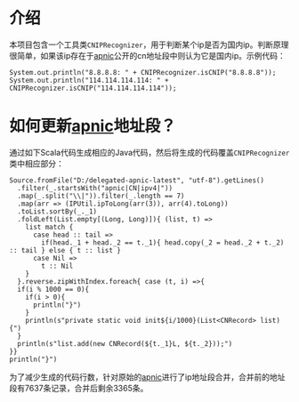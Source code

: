 # 介绍

本项目包含一个工具类`CNIPRecognizer`，用于判断某个ip是否为国内ip。判断原理很简单，如果该ip存在于[apnic](ftp://ftp.apnic.net/public/stats/apnic/delegated-apnic-latest)公开的cn地址段中则认为它是国内ip。示例代码：
```
System.out.println("8.8.8.8: " + CNIPRecognizer.isCNIP("8.8.8.8"));
System.out.println("114.114.114.114: " + CNIPRecognizer.isCNIP("114.114.114.114"));
```

# 如何更新[apnic](ftp://ftp.apnic.net/public/stats/apnic/delegated-apnic-latest)地址段？

通过如下Scala代码生成相应的Java代码，然后将生成的代码覆盖`CNIPRecognizer`类中相应部分：
```
Source.fromFile("D:/delegated-apnic-latest", "utf-8").getLines()
  .filter(_.startsWith("apnic|CN|ipv4|"))
  .map(_.split("\\|")).filter(_.length == 7)
  .map(arr => (IPUtil.ipToLong(arr(3)), arr(4).toLong))
  .toList.sortBy(_._1)
  .foldLeft(List.empty[(Long, Long)]){ (list, t) =>
    list match {
      case head :: tail =>
        if(head._1 + head._2 == t._1){ head.copy(_2 = head._2 + t._2) :: tail } else { t :: list }
      case Nil =>
        t :: Nil
    }
  }.reverse.zipWithIndex.foreach{ case (t, i) =>{
  if(i % 1000 == 0){
    if(i > 0){
      println("}")
    }
    println(s"private static void init${i/1000}(List<CNRecord> list){")
  }
  println(s"list.add(new CNRecord(${t._1}L, ${t._2}));")
}}
println("}")
```
为了减少生成的代码行数，针对原始的[apnic](ftp://ftp.apnic.net/public/stats/apnic/delegated-apnic-latest)进行了ip地址段合并，合并前的地址段有7637条记录，合并后剩余3365条。

